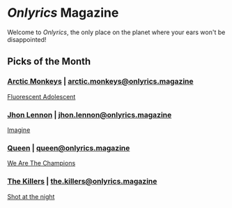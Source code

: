 # _Onlyrics_ Magazine

Welcome to _Onlyrics_, the only place on the planet where your ears won't be disappointed!



## Picks of the Month

### [Arctic Monkeys](/writer/arctic_monkeys.md) | arctic.monkeys@onlyrics.magazine

[Fluorescent Adolescent](song/jan/fluorescent_adolescent.md)

### [Jhon Lennon](writer/john_lennon.md) | jhon.lennon@onlyrics.magazine

[Imagine](song/jan/vanilla-panna-cotta.md)

### [Queen](writer/queen.md) | queen@onlyrics.magazine

[We Are The Champions](song/jan/we_are_the_champions.md)

### [The Killers](writer/the_killers) | the.killers@onlyrics.magazine

[Shot at the night](song/feb/shot_at_the_night.md)